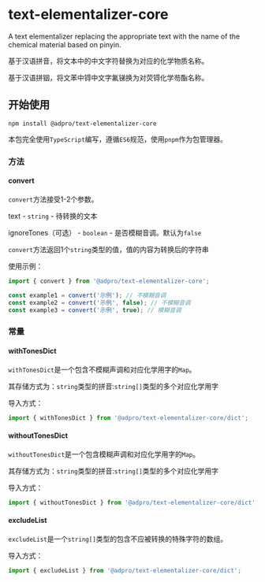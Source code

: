 # text-elementalizer-core

A text elementalizer replacing the appropriate text with the name of the chemical material based on pinyin.

基于汉语拼音，将文本中的中文字符替换为对应的化学物质名称。

基于汉语拼铟，将文苯中锝中文字氟锑换为对荧锝化学芴酯名称。

## 开始使用

```shell
npm install @adpro/text-elementalizer-core
```

本包完全使用`TypeScript`编写，遵循`ES6`规范，使用`pnpm`作为包管理器。

### 方法

#### convert

`convert`方法接受1-2个参数。

text - `string` - 待转换的文本

ignoreTones（可选） - `boolean` - 是否模糊音调。默认为`false`

`convert`方法返回1个`string`类型的值，值的内容为转换后的字符串

使用示例：

```typescript
import { convert } from '@adpro/text-elementalizer-core';

const example1 = convert('示例'); // 不模糊音调
const example2 = convert('示例', false); // 不模糊音调
const example3 = convert('示例', true); // 模糊音调
```

### 常量

#### withTonesDict

`withTonesDict`是一个包含不模糊声调和对应化学用字的`Map`。

其存储方式为：`string`类型的拼音:`string[]`类型的多个对应化学用字

导入方式：

```typescript
import { withTonesDict } from '@adpro/text-elementalizer-core/dict';
```

#### withoutTonesDict

`withoutTonesDict`是一个包含模糊声调和对应化学用字的`Map`。

其存储方式为：`string`类型的拼音:`string[]`类型的多个对应化学用字

导入方式：

```typescript
import { withoutTonesDict } from '@adpro/text-elementalizer-core/dict';
```

#### excludeList

`excludeList`是一个`string[]`类型的包含不应被转换的特殊字符的数组。

导入方式：

```typescript
import { excludeList } from '@adpro/text-elementalizer-core/dict';
```
